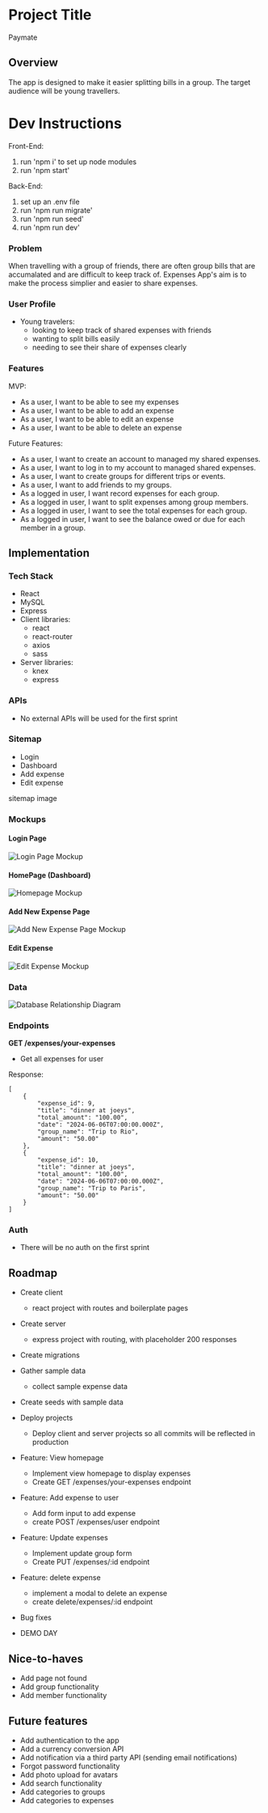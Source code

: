 # Project Title

Paymate

## Overview

The app is designed to make it easier splitting bills in a group. The target audience will be young travellers.

# Dev Instructions

Front-End:

1. run 'npm i' to set up node modules
2. run 'npm start'

Back-End:

1. set up an .env file
2. run 'npm run migrate'
3. run 'npm run seed'
4. run 'npm run dev'

### Problem

When travelling with a group of friends, there are often group bills that are accumalated and are difficult to keep track of. Expenses App's aim is to make the process simplier and easier to share expenses.

### User Profile

- Young travelers:
  - looking to keep track of shared expenses with friends
  - wanting to split bills easily
  - needing to see their share of expenses clearly

### Features

MVP:

- As a user, I want to be able to see my expenses
- As a user, I want to be able to add an expense
- As a user, I want to be able to edit an expense
- As a user, I want to be able to delete an expense

Future Features:

- As a user, I want to create an account to managed my shared expenses.
- As a user, I want to log in to my account to managed shared expenses.
- As a user, I want to create groups for different trips or events.
- As a user, I want to add friends to my groups.
- As a logged in user, I want record expenses for each group.
- As a logged in user, I want to split expenses among group members.
- As a logged in user, I want to see the total expenses for each group.
- As a logged in user, I want to see the balance owed or due for each member in a group.

## Implementation

### Tech Stack

- React
- MySQL
- Express
- Client libraries:
  - react
  - react-router
  - axios
  - sass
- Server libraries:
  - knex
  - express

### APIs

- No external APIs will be used for the first sprint

### Sitemap

- Login
- Dashboard
- Add expense
- Edit expense

sitemap image

### Mockups

#### Login Page

![Login Page Mockup](./src/assets/images/ReadMe/login.png "Login Page")

#### HomePage (Dashboard)

![Homepage Mockup](./src/assets/images/ReadMe/expenses-list.png "Homepage (Dashboard)")

#### Add New Expense Page

![Add New Expense Page Mockup](./src/assets/images/ReadMe/add-new-expense.png "Add New Expense Page")

#### Edit Expense

![Edit Expense Mockup](./src/assets/images/ReadMe/edit-expense.png "Edit Expense")

### Data

![Database Relationship Diagram](./src/assets/images/ReadMe/current-relationship.png "Database Relationship Diagram")

### Endpoints

**GET /expenses/your-expenses**

- Get all expenses for user

Response:

```
[
    {
        "expense_id": 9,
        "title": "dinner at joeys",
        "total_amount": "100.00",
        "date": "2024-06-06T07:00:00.000Z",
        "group_name": "Trip to Rio",
        "amount": "50.00"
    },
    {
        "expense_id": 10,
        "title": "dinner at joeys",
        "total_amount": "100.00",
        "date": "2024-06-06T07:00:00.000Z",
        "group_name": "Trip to Paris",
        "amount": "50.00"
    }
]
```

### Auth

- There will be no auth on the first sprint

## Roadmap

- Create client

  - react project with routes and boilerplate pages

- Create server

  - express project with routing, with placeholder 200 responses

- Create migrations

- Gather sample data

  - collect sample expense data

- Create seeds with sample data

- Deploy projects

  - Deploy client and server projects so all commits will be reflected in production

- Feature: View homepage

  - Implement view homepage to display expenses
  - Create GET /expenses/your-expenses endpoint

- Feature: Add expense to user

  - Add form input to add expense
  - create POST /expenses/user endpoint

- Feature: Update expenses

  - Implement update group form
  - Create PUT /expenses/:id
    endpoint

- Feature: delete expense

  - implement a modal to delete an expense
  - create delete/expenses/:id endpoint

- Bug fixes

- DEMO DAY

## Nice-to-haves

- Add page not found
- Add group functionality
- Add member functionality

## Future features

- Add authentication to the app
- Add a currency conversion API
- Add notification via a third party API (sending email notifications)
- Forgot password functionality
- Add photo upload for avatars
- Add search functionality
- Add categories to groups
- Add categories to expenses
